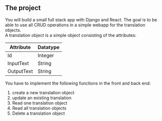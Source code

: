 ## The project

You will build a small full stack app with Django and React.
The goal is to be able to use all CRUD operations in a simple webapp for the translation objects.<br>
A translation object is a simple object consisting of the attributes:

| Attribute  | Datatype |
| ---------- | -------- |
| Id         | Integer  |
| InputText  | String   |
| OutputText | String   |

You have to implement the following functions in the front and back end:

1. create a new translation object
2. update an existing translation
3. Read one translation object
4. Read all translation objects
5. Delete a translation object

